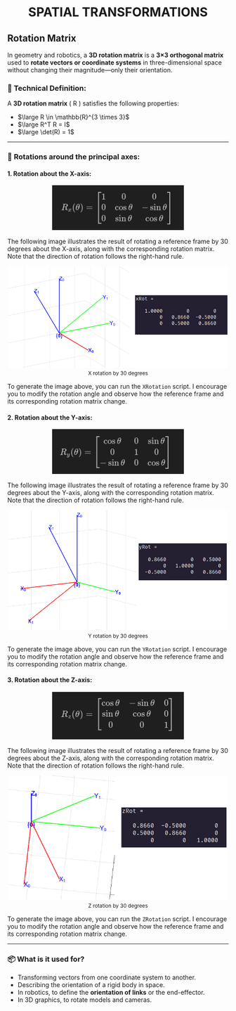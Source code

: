 
<h1 align="center">SPATIAL TRANSFORMATIONS</h1>

## Rotation Matrix

In geometry and robotics, a **3D rotation matrix** is a **3×3 orthogonal matrix** used to **rotate vectors or coordinate systems** in three-dimensional space without changing their magnitude—only their orientation.


### 🔧 **Technical Definition:**

A **3D rotation matrix** \( R \) satisfies the following properties:

- $\large R \in \mathbb{R}^{3 \times 3}$
- $\large R^T R = I$
- $\large \det(R) = 1$ 

---

### 📐 **Rotations around the principal axes:**

#### 1. Rotation about the **X-axis**:

<div align="center">
<img src="../../Images/Spatial/01_Spatial.png" width="300"/><br \>
</div>


The following image illustrates the result of rotating a reference frame by 30 degrees about the X-axis, along with the corresponding rotation matrix. Note that the direction of rotation follows the right-hand rule.

<div align="center">
<img src="../../Images/Spatial/02_Spatial.png" width="500"/><br \>
<small>X rotation by 30 degrees</small>
</div>

To generate the image above, you can run the `XRotation` script. I encourage you to modify the rotation angle and observe how the reference frame and its corresponding rotation matrix change.

#### 2. Rotation about the **Y-axis**:

<div align="center">
<img src="../../Images/Spatial/03_Spatial.png" width="300"/><br \>
</div>


The following image illustrates the result of rotating a reference frame by 30 degrees about the Y-axis, along with the corresponding rotation matrix. Note that the direction of rotation follows the right-hand rule.

<div align="center">
<img src="../../Images/Spatial/04_Spatial.png" width="500"/><br \>
<small>Y rotation by 30 degrees</small>
</div>

To generate the image above, you can run the `YRotation` script. I encourage you to modify the rotation angle and observe how the reference frame and its corresponding rotation matrix change.

#### 3. Rotation about the **Z-axis**:

<div align="center">
<img src="../../Images/Spatial/05_Spatial.png" width="300"/><br \>
</div>


The following image illustrates the result of rotating a reference frame by 30 degrees about the Z-axis, along with the corresponding rotation matrix. Note that the direction of rotation follows the right-hand rule.

<div align="center">
<img src="../../Images/Spatial/06_Spatial.png" width="500"/><br \>
<small>Z rotation by 30 degrees</small>
</div>

To generate the image above, you can run the `ZRotation` script. I encourage you to modify the rotation angle and observe how the reference frame and its corresponding rotation matrix change.



---

### 📦 **What is it used for?**

- Transforming vectors from one coordinate system to another.
- Describing the orientation of a rigid body in space.
- In robotics, to define the **orientation of links** or the end-effector.
- In 3D graphics, to rotate models and cameras.

